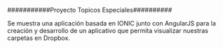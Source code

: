 ###########Proyecto Topicos Especiales##########

Se muestra una aplicación basada en IONIC junto con AngularJS para 
la creación y desarrollo de un aplicativo que permita visualizar nuestras carpetas
en Dropbox.

